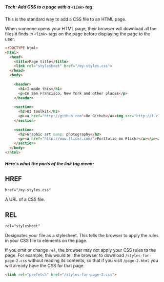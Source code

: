 ##### Tech: Add CSS to a page with a `<link>` tag

This is the standard way to add a CSS file to an HTML page.

When someone opens your HTML page, their browser will download all the files it finds in `<link>` tags on the page before displaying the page to the user.

```html
<!DOCTYPE html>
<html>
  <head>
    <title>Page title</title>
    <link rel="stylesheet" href="/my-styles.css">
  </head>
  <body>
    
    <header>
      <h1>I made this</h1>
      <p>In San Francisco, New York and other places</p>
    </header>
    
    <section>
      <h2>UI toolkit</h2>
      <p><a href="http://github.com">On Github</a><img src="http://f.cl.ly/items/052g1y141x0s1N311c0A/Screen%20Shot%202014-07-11%20at%201.46.13%20PM.png"></p>
    </section>
      
    <section>
      <h2>Graphic art &amp; photography</h2>
      <p><a href="http://www.flickr.com/">Portfolio on Flickr</a></p><img src="http://f.cl.ly/items/040k2P0U1g0U3H391a0c/mona_lisa_polygon_art_by_hand_with_texture__by_trandoductin-d7ff7wd-1.png">
    </section>
  </body>
</html>
```

##### Here's what the parts of the link tag mean:

## HREF

```html
href="/my-styles.css"
```
A URL of a CSS file.

## REL

```html
rel="stylesheet"
```

Designates your file as a stylesheet. This tells the browser to apply the rules in your CSS file to elements on the page.

If you omit or change `rel`, the browser may not apply your CSS rules to the page. For example, this would tell the browser to download `/styles-for-page-2.css` without reading its contents, so that if you visit `/page-2.html` you will already have the CSS for that page.
```html
<link rel="prefetch" href="/styles-for-page-2.css">
```
